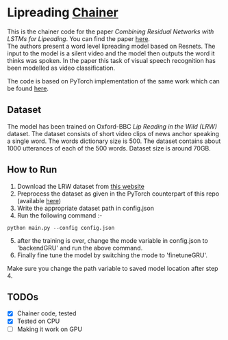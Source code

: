 # Lipreading [Chainer](chainer_idon_red.png)
This is the chainer code for the paper *Combining Residual Networks with LSTMs for Lipeading*. You can find the paper [here](https://arxiv.org/pdf/1703.04105.pdf).<br>
The authors present a word level lipreading model based on Resnets. The input to the model is a silent video and the model then outputs the word it thinks was spoken. In the paper this task of visual speech recognition has been modelled as video classification.

The code is based on PyTorch implementation of the same work which can be found [here](https://github.com/mpc001/end-to-end-Lipreading).
## Dataset 
The model has been trained on Oxford-BBC *Lip Reading in the Wild (LRW)* dataset. The dataset consists of short video clips of news anchor speaking a single word. The words dictionary size is 500. The dataset contains about 1000 utterances of each of the 500 words. Dataset size is around 70GB.
## How to Run
1. Download the LRW dataset from [this website](http://www.robots.ox.ac.uk/~vgg/data/lip_reading/lrw1.html)
2. Preprocess the dataset as given in the PyTorch counterpart of this repo (available [here](https://gist.github.com/shaform/7cdba07f2bb17a9f72697253732a1f1c))
3. Write the appropriate dataset path in config.json
4. Run the following command :-
```
python main.py --config config.json
```
5. after the training is over, change the mode variable in config.json to 'backendGRU' and run the above command.
6. Finally fine tune the model by switching the mode to 'finetuneGRU'.

Make sure you change the path variable to saved model location after step 4.
## TODOs
- [x] Chainer code, tested
- [x] Tested on CPU
- [ ] Making it work on GPU 
